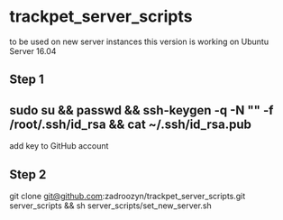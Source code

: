 # trackpet_server_scripts
to be used on new server instances
this version is working on Ubuntu Server 16.04

Step 1
--
sudo su &&
passwd &&
ssh-keygen -q -N "" -f /root/.ssh/id_rsa &&
cat ~/.ssh/id_rsa.pub
--
add key to GitHub account

Step 2
--
git clone git@github.com:zadroozyn/trackpet_server_scripts.git server_scripts &&
sh server_scripts/set_new_server.sh
